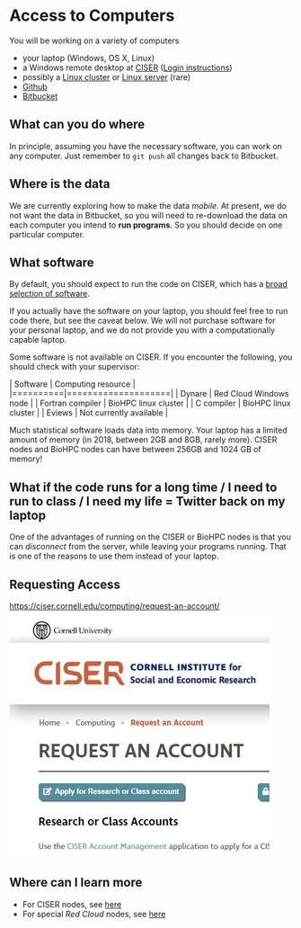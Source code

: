 # Access to Computers

You will be working on a variety of computers
+ your laptop (Windows, OS X, Linux)
+ a Windows remote desktop at [CISER](https://ciser.cornell.edu/computing/) ([Login instructions](https://ciser.cornell.edu/computing/computing-help/how-to-login/))
+ possibly a [Linux cluster](https://biohpc.cornell.edu/lab/lab.aspx) or [Linux server](https://www2.vrdc.cornell.edu/news/ecco/step-1-requesting-an-ecco-account/ecco-account-creation/) (rare)
+ [Github](https://github.com/)
+ [Bitbucket](https://bitbucket.org/account/signup/)

## What can you do where
In principle, assuming you have the necessary software, you can work on any computer. Just remember to `git push` all changes back to Bitbucket.

## Where is the data
We are currently exploring how to make the data *mobile*. At present, we do not want the data in Bitbucket, so you will need to re-download the data on each computer you intend to **run programs**. So you should decide on one particular computer.

## What software
By default, you should expect to run the code on CISER, which has a [broad selection of software](https://ciser.cornell.edu/computing/software/).

If you actually have the software on your laptop, you should feel free to run code there, but see the caveat below. We will not purchase software for your personal laptop, and we do not provide you with a computationally capable laptop.

Some software is not available on CISER. If you encounter the following, you should check with your supervisor:

| Software | Computing resource |
|==========|====================|
| Dynare   | Red Cloud Windows node |
| Fortran compiler | BioHPC linux cluster |
| C compiler  | BioHPC linux cluster |
| Eviews | Not currently available |

Much statistical software loads data into memory. Your laptop has a limited amount of memory (in 2018, between 2GB and 8GB, rarely more). CISER nodes and BioHPC nodes can have between 256GB and 1024 GB of memory!

## What if the code runs for a long time / I need to run to class / I need my life = Twitter back on my laptop

One of the advantages of running on the CISER or BioHPC nodes is that you can *disconnect* from the server, while leaving your programs running. That is one of the reasons to use them instead of your laptop. 

## Requesting Access

https://ciser.cornell.edu/computing/request-an-account/

[![CISER request](../images/ciser-request-account-1.png)](https://ciser.cornell.edu/computing/request-an-account/)


## Where can I learn more
+ For CISER nodes, see [here](https://ciser.cornell.edu/computing/computing-help/how-to-login/)
+ For special *Red Cloud* nodes, see [here](https://github.com/labordynamicsinstitute/replicability-training/wiki/Connect-to-a-Ciser-Custom-Red-Cloud-Machine)
